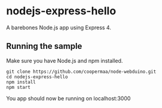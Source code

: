 # nodejs-express-hello

A barebones Node.js app using Express 4.

## Running the sample

Make sure you have Node.js and npm installed.

```
git clone https://github.com/coopermaa/node-webduino.git
cd nodejs-express-hello
npm install
npm start
```

You app should now be running on localhost:3000